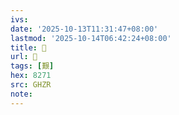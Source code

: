 ```yaml
---
ivs:
date: '2025-10-13T11:31:47+08:00'
lastmod: '2025-10-14T06:42:24+08:00'
title: 󰪩
url: 󰪩
tags: [艱]
hex: 8271
src: GHZR
note:
---
```

